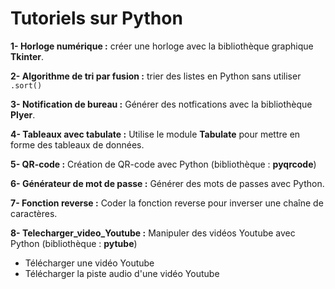 # Tutoriels sur Python

**1- Horloge numérique :** créer une horloge avec la bibliothèque graphique **Tkinter**.

**2- Algorithme de tri par fusion :** trier des listes en Python sans utiliser `.sort()`

**3- Notification de bureau :** Générer des notfications avec la bibliothèque **Plyer**.

**4- Tableaux avec tabulate :** Utilise le module **Tabulate** pour mettre en forme des tableaux de données.

**5- QR-code :** Création de QR-code avec Python (bibliothèque : **pyqrcode**)

**6- Générateur de mot de passe :** Générer des mots de passes avec Python. 

**7- Fonction reverse :** Coder la fonction reverse pour inverser une chaîne de caractères.

**8- Telecharger_video_Youtube :** Manipuler des vidéos Youtube avec Python (bibliothèque : **pytube**)
  *  Télécharger une vidéo Youtube 
  *  Télécharger la piste audio d'une vidéo Youtube
